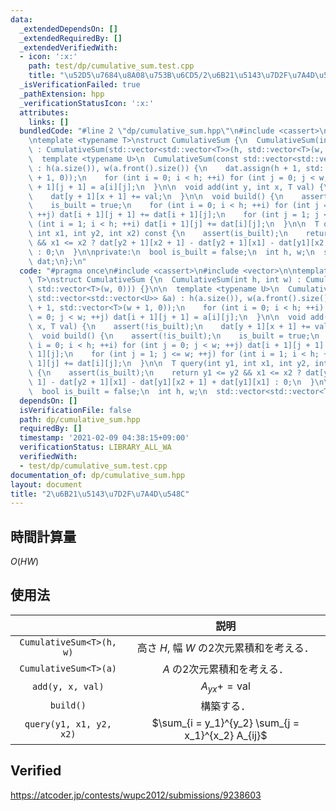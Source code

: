 ```yaml
---
data:
  _extendedDependsOn: []
  _extendedRequiredBy: []
  _extendedVerifiedWith:
  - icon: ':x:'
    path: test/dp/cumulative_sum.test.cpp
    title: "\u52D5\u7684\u8A08\u753B\u6CD5/2\u6B21\u5143\u7D2F\u7A4D\u548C"
  _isVerificationFailed: true
  _pathExtension: hpp
  _verificationStatusIcon: ':x:'
  attributes:
    links: []
  bundledCode: "#line 2 \"dp/cumulative_sum.hpp\"\n#include <cassert>\n#include <vector>\n\
    \ntemplate <typename T>\nstruct CumulativeSum {\n  CumulativeSum(int h, int w)\
    \ : CumulativeSum(std::vector<std::vector<T>>(h, std::vector<T>(w, 0))) {}\n\n\
    \  template <typename U>\n  CumulativeSum(const std::vector<std::vector<U>> &a)\
    \ : h(a.size()), w(a.front().size()) {\n    dat.assign(h + 1, std::vector<T>(w\
    \ + 1, 0));\n    for (int i = 0; i < h; ++i) for (int j = 0; j < w; ++j) dat[i\
    \ + 1][j + 1] = a[i][j];\n  }\n\n  void add(int y, int x, T val) {\n    assert(!is_built);\n\
    \    dat[y + 1][x + 1] += val;\n  }\n\n  void build() {\n    assert(!is_built);\n\
    \    is_built = true;\n    for (int i = 0; i < h; ++i) for (int j = 0; j < w;\
    \ ++j) dat[i + 1][j + 1] += dat[i + 1][j];\n    for (int j = 1; j <= w; ++j) for\
    \ (int i = 1; i < h; ++i) dat[i + 1][j] += dat[i][j];\n  }\n\n  T query(int y1,\
    \ int x1, int y2, int x2) const {\n    assert(is_built);\n    return y1 <= y2\
    \ && x1 <= x2 ? dat[y2 + 1][x2 + 1] - dat[y2 + 1][x1] - dat[y1][x2 + 1] + dat[y1][x1]\
    \ : 0;\n  }\n\nprivate:\n  bool is_built = false;\n  int h, w;\n  std::vector<std::vector<T>>\
    \ dat;\n};\n"
  code: "#pragma once\n#include <cassert>\n#include <vector>\n\ntemplate <typename\
    \ T>\nstruct CumulativeSum {\n  CumulativeSum(int h, int w) : CumulativeSum(std::vector<std::vector<T>>(h,\
    \ std::vector<T>(w, 0))) {}\n\n  template <typename U>\n  CumulativeSum(const\
    \ std::vector<std::vector<U>> &a) : h(a.size()), w(a.front().size()) {\n    dat.assign(h\
    \ + 1, std::vector<T>(w + 1, 0));\n    for (int i = 0; i < h; ++i) for (int j\
    \ = 0; j < w; ++j) dat[i + 1][j + 1] = a[i][j];\n  }\n\n  void add(int y, int\
    \ x, T val) {\n    assert(!is_built);\n    dat[y + 1][x + 1] += val;\n  }\n\n\
    \  void build() {\n    assert(!is_built);\n    is_built = true;\n    for (int\
    \ i = 0; i < h; ++i) for (int j = 0; j < w; ++j) dat[i + 1][j + 1] += dat[i +\
    \ 1][j];\n    for (int j = 1; j <= w; ++j) for (int i = 1; i < h; ++i) dat[i +\
    \ 1][j] += dat[i][j];\n  }\n\n  T query(int y1, int x1, int y2, int x2) const\
    \ {\n    assert(is_built);\n    return y1 <= y2 && x1 <= x2 ? dat[y2 + 1][x2 +\
    \ 1] - dat[y2 + 1][x1] - dat[y1][x2 + 1] + dat[y1][x1] : 0;\n  }\n\nprivate:\n\
    \  bool is_built = false;\n  int h, w;\n  std::vector<std::vector<T>> dat;\n};\n"
  dependsOn: []
  isVerificationFile: false
  path: dp/cumulative_sum.hpp
  requiredBy: []
  timestamp: '2021-02-09 04:38:15+09:00'
  verificationStatus: LIBRARY_ALL_WA
  verifiedWith:
  - test/dp/cumulative_sum.test.cpp
documentation_of: dp/cumulative_sum.hpp
layout: document
title: "2\u6B21\u5143\u7D2F\u7A4D\u548C"
---
```



## 時間計算量

$O(HW)$


## 使用法

||説明|
|:--:|:--:|
|`CumulativeSum<T>(h, w)`|高さ $H$, 幅 $W$ の2次元累積和を考える．|
|`CumulativeSum<T>(a)`|$A$ の2次元累積和を考える．|
|`add(y, x, val)`|$A_{yx} += \mathrm{val}$|
|`build()`|構築する．|
|`query(y1, x1, y2, x2)`|$\sum_{i = y_1}^{y_2} \sum_{j = x_1}^{x_2} A_{ij}$|


## Verified

https://atcoder.jp/contests/wupc2012/submissions/9238603
